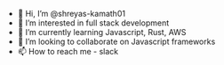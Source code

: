 - 👋 Hi, I’m @shreyas-kamath01
- 👀 I’m interested in full stack development
- 🌱 I’m currently learning Javascript, Rust, AWS
- 💞️ I’m looking to collaborate on Javascript frameworks
- 📫 How to reach me - slack

<!---
shreyas-kamath01/shreyas-kamath01 is a ✨ special ✨ repository because its `README.md` (this file) appears on your GitHub profile.
You can click the Preview link to take a look at your changes.
--->
